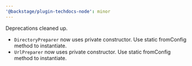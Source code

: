 ```yaml
---
'@backstage/plugin-techdocs-node': minor
---
```


Deprecations cleaned up.

- `DirectoryPreparer` now uses private constructor. Use static fromConfig method to instantiate.
- `UrlPreparer` now uses private constructor. Use static fromConfig method to instantiate.
